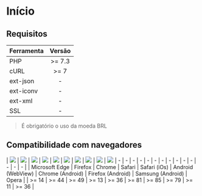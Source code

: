 # Início

## Requisitos

| Ferramenta | Versão |
| ---------- | :----: |
| PHP | >= 7.3 |
| cURL | >= 7 |
| ext-json | - |
| ext-iconv | - |
| ext-xml | - |
| SSL | - |

 > É obrigatório o uso da moeda BRL

## Compatibilidade com navegadores

| ![](/PagSeguro-Checkout-Transparente/assets/browsers/edge.webp) | ![](/PagSeguro-Checkout-Transparente/assets/browsers/firefox.webp) | ![](/PagSeguro-Checkout-Transparente/assets/browsers/chrome.webp) | ![](/PagSeguro-Checkout-Transparente/assets/browsers/safari.webp) | ![](/PagSeguro-Checkout-Transparente/assets/browsers/safari.webp) | ![](/PagSeguro-Checkout-Transparente/assets/browsers/browser_02.webp) | ![](/PagSeguro-Checkout-Transparente/assets/browsers/chrome.webp) | ![](/PagSeguro-Checkout-Transparente/assets/browsers/firefox.webp) | ![](/PagSeguro-Checkout-Transparente/assets/browsers/browser_01.webp) | ![](/PagSeguro-Checkout-Transparente/assets/browsers/opera.webp)
| - | - | - | - | - | - | - | - | - | - | - | - | - | - |
| Microsoft Edge | Firefox | Chrome | Safari | Safari (iOs) | Android (WebView) | Chrome (Android) | Firefox (Android) | Samsung (Android) | Opera |
| >= 14 | >= 44 | >= 49 | >= 13 | >= 36 | >= 81 | >= 85 | >= 79 | >= 11 | >= 36 |